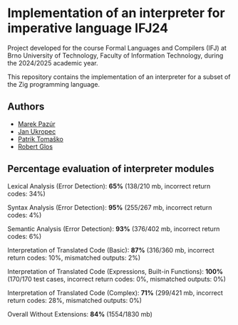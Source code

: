 # Implementation of an interpreter for imperative language IFJ24 

Project developed for the course Formal Languages and Compilers (IFJ) at Brno University of Technology, Faculty of Information Technology, during the 2024/2025 academic year.

This repository contains the implementation of an interpreter for a subset of the Zig programming language.

## Authors
- [Marek Pazúr](https://github.com/0x6B6)
- [Jan Ukropec](https://github.com/JanUkropec)
- [Patrik Tomaško](https://github.com/PatrikTomasko47)
- [Robert Glos](https://github.com/RobertGlos)

## Percentage evaluation of interpreter modules
Lexical Analysis (Error Detection): **65%** (138/210 mb, incorrect return codes: 34%)

Syntax Analysis (Error Detection): **95%** (255/267 mb, incorrect return codes: 4%)

Semantic Analysis (Error Detection): **93%** (376/402 mb, incorrect return codes: 6%)

Interpretation of Translated Code (Basic): **87%** (316/360 mb, incorrect return codes: 10%, mismatched outputs: 2%)

Interpretation of Translated Code (Expressions, Built-in Functions): **100%** (170/170 test cases, incorrect return codes: 0%, mismatched outputs: 0%)

Interpretation of Translated Code (Complex): **71%** (299/421 mb, incorrect return codes: 28%, mismatched outputs: 0%)

Overall Without Extensions: **84%** (1554/1830 mb)

